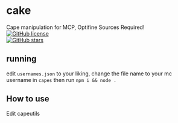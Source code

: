 # cake
Cape manipulation for MCP, Optifine Sources Required!  
<a href="https://github.com/1Sh0wL1ght/cake/blob/master/LICENSE">
    <img alt="GitHub license" src="https://img.shields.io/github/license/1Sh0wL1ght/cake">
</a>  
<a href="https://github.com/1Sh0wL1ght/cake/stargazers">
    <img alt="GitHub stars" src="https://img.shields.io/github/stars/1Sh0wL1ght/cake">
</a>  

## running
edit `usernames.json` to your liking, change the file name to your mc username in `capes` then run `npm i && node .`
## How to use
Edit capeutils
